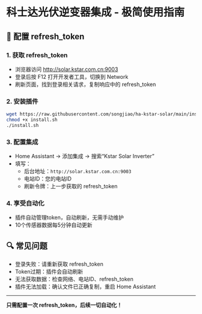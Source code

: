 # 科士达光伏逆变器集成 - 极简使用指南

## 🚀 配置 refresh_token

### 1. 获取 refresh_token
- 浏览器访问 http://solar.kstar.com.cn:9003
- 登录后按 F12 打开开发者工具，切换到 Network
- 刷新页面，找到登录相关请求，复制响应中的 refresh_token

### 2. 安装插件
```bash
wget https://raw.githubusercontent.com/songjiao/ha-kstar-solar/main/install.sh
chmod +x install.sh
./install.sh
```

### 3. 配置集成
- Home Assistant → 添加集成 → 搜索“Kstar Solar Inverter”
- 填写：
  - 后台地址：`http://solar.kstar.com.cn:9003`
  - 电站ID：您的电站ID
  - 刷新令牌：上一步获取的 refresh_token

### 4. 享受自动化
- 插件自动管理token，自动刷新，无需手动维护
- 10个传感器数据每5分钟自动更新

## 🔍 常见问题
- 登录失败：请重新获取 refresh_token
- Token过期：插件会自动刷新
- 无法获取数据：检查网络、电站ID、refresh_token
- 插件无法加载：确认文件已正确复制，重启 Home Assistant

---

**只需配置一次 refresh_token，后续一切自动化！** 